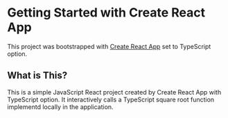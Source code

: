 # Getting Started with Create React App

This project was bootstrapped with [Create React App](https://github.com/facebook/create-react-app) set to TypeScript option.

## What is This?
This is a simple JavaScript React project created by Create React App with TypeScript option.
It interactively calls a TypeScript square root function implementd locally in the application.

